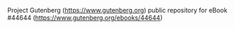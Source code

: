 Project Gutenberg (https://www.gutenberg.org) public repository for eBook #44644 (https://www.gutenberg.org/ebooks/44644)
